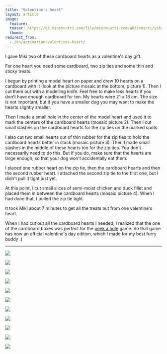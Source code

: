 ```yaml
---
title: "Valentine's heart"
layout: article
image:
  feature:
  teaser: https://b2.minimuutti.com/file/minimuutti-com/aktivointi/ystavanpaivan-sydan/DS04759-245px.jpg
  thumb:
redirect_from:
  - /en/activation/valentines-heart/
---
```


I gave Miki two of these cardboard hearts as a valentine's day gift.

For one heart you need some cardboard, two zip ties and some thin and sticky treats.

I begun by printing a model heart on paper and drew 10 hearts on a cardboard with it (look at the picture mosaic at the bottom, picture 1). Then I cut them out with a modelling knife. Feel free to make less hearts if you don't have enough cardboard for ten. My hearts were 21 x 18 cm. The size is not important, but if you have a smaller dog you may want to make the hearts slightly smaller.

Then I made a small hole in the center of the model heart and used it to mark the centers of the cardboard hearts (mosaic picture 2). Then I cut small slashes on the cardboard hearts for the zip ties on the marked spots.

I also cut two small hearts out of thin rubber for the zip ties to hold the cardboard hearts better in stack (mosaic picture 3). Then I made small slashes in the middle of these hearts too for the zip ties. You don't necessarily need to do this. But if you do, make sure that the hearts are large enough, so that your dog won't accidentally eat them.

I placed one rubber heart on the zip tie, then the cardboard hearts and then the second rubber heart. I attached the second zip tie to the first one, but I didn't pull it tight just yet.

At this point, I cut small slices of semi-moist chicken and duck fillet and placed them in between the cardboard hearts (mosaic picture 4). When I had done that, I pulled the zip tie tight.

It took Miki about 7 minutes to get all the treats out from one valentine's heart.

When I had cut out all the cardboard hearts I needed, I realized that the one of the cardboard boxes was perfect for the [peek a hole](/en/brain-games/peek-a-hole/) game. So that game has now an official valentine's day edition, which I made for my best furry buddy :)

---

[![](https://b2.minimuutti.com/file/minimuutti-com/aktivointi/ystavanpaivan-sydan/DS04772-800px.jpg)](https://dl.dropboxusercontent.com/sh/ea1wtnz7z734o12/AADBaWXVO_lFhl3QZvnztG_ma/aktivointi/ystavanpaivan-sydan/DS04772.jpg)

[![](https://b2.minimuutti.com/file/minimuutti-com/aktivointi/ystavanpaivan-sydan/DS04779-800px.jpg)](https://dl.dropboxusercontent.com/sh/ea1wtnz7z734o12/AADoWFcVJkyXRuruqk2PwWQIa/aktivointi/ystavanpaivan-sydan/DS04779.jpg)

[![](https://b2.minimuutti.com/file/minimuutti-com/aktivointi/ystavanpaivan-sydan/DS04813-800px.jpg)](https://dl.dropboxusercontent.com/sh/ea1wtnz7z734o12/AACqexyAOb9sqppTGSeVHnOxa/aktivointi/ystavanpaivan-sydan/DS04813.jpg)

[![](https://b2.minimuutti.com/file/minimuutti-com/aktivointi/ystavanpaivan-sydan/DS04904-800px.jpg)](https://dl.dropboxusercontent.com/sh/ea1wtnz7z734o12/AACZmnQE7a4J14HeK9LtIxWPa/aktivointi/ystavanpaivan-sydan/DS04904.jpg)

[![](https://b2.minimuutti.com/file/minimuutti-com/aktivointi/ystavanpaivan-sydan/DS04910-800px.jpg)](https://dl.dropboxusercontent.com/sh/ea1wtnz7z734o12/AACf6roQbz5h2GX0Z-F5WRSZa/aktivointi/ystavanpaivan-sydan/DS04910.jpg)

[![](https://b2.minimuutti.com/file/minimuutti-com/aktivointi/ystavanpaivan-sydan/DS05004-800px.jpg)](https://dl.dropboxusercontent.com/sh/ea1wtnz7z734o12/AACSskc7NaB-ALb1j05CEfNha/aktivointi/ystavanpaivan-sydan/DS05004.jpg)

[![](https://b2.minimuutti.com/file/minimuutti-com/aktivointi/ystavanpaivan-sydan/DS05109-800px.jpg)](https://dl.dropboxusercontent.com/sh/ea1wtnz7z734o12/AACEYyRko7nEVfQD2-wKVqXLa/aktivointi/ystavanpaivan-sydan/DS05109.jpg)

[![](https://b2.minimuutti.com/file/minimuutti-com/aktivointi/ystavanpaivan-sydan/DS05163-800px.jpg)](https://dl.dropboxusercontent.com/sh/ea1wtnz7z734o12/AACwt7ff7nQpAu_TmNyp7qnRa/aktivointi/ystavanpaivan-sydan/DS05163.jpg)

[![](https://b2.minimuutti.com/file/minimuutti-com/aktivointi/ystavanpaivan-sydan/DS05239-800px.jpg)](https://dl.dropboxusercontent.com/sh/ea1wtnz7z734o12/AACC4zK5ep8oi7EpOFC0KVZJa/aktivointi/ystavanpaivan-sydan/DS05239.jpg)

[![](https://b2.minimuutti.com/file/minimuutti-com/aktivointi/ystavanpaivan-sydan/sydankollaasi-800px.jpg)](https://dl.dropboxusercontent.com/sh/ea1wtnz7z734o12/AAAksX-TqhkRMhAReWULXrNZa/aktivointi/ystavanpaivan-sydan/sydankollaasi.jpg)

[![](https://b2.minimuutti.com/file/minimuutti-com/aktivointi/ystavanpaivan-sydan/DS04759-800px.jpg)](https://dl.dropboxusercontent.com/sh/ea1wtnz7z734o12/AADKzr2F93ezsP-jMM2SWC7Ra/aktivointi/ystavanpaivan-sydan/DS04759.jpg)
